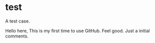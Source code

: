 # test
A test case.

Hello here,
This is my first time to use GitHub. Feel good.
Just a initial comments.
